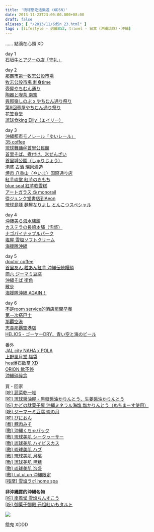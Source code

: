 ```yaml
---
title: '琉球戀吃活樂遊 (6D5N)'
date: 2013-11-23T23:00:00.000+08:00
draft: false
aliases: [ "/2013/11/6d5n_23.html" ]
tags : [lifestyle - 逃離852, travel - 日本（沖縄琉球）・沖縄]
---
```


...... 點滴在心頭 XD  
  
day 1  
[石垣牛とアグーの店「守礼」](https://hidie.net/okinawa1a/)  
  
day 2  
[那霸市第一牧志公設市場](https://hidie.net/okinawa2a/)  
[牧志公設市場 刺身time](https://hidie.net/okinawa2b/)  
[壺屋やちむん通り](https://hidie.net/okinawa2c/)  
[陶器と喫茶 南窯](https://hidie.net/okinawa2d/)  
[與那嶺しのぶ x やちむん通り祭り](https://hidie.net/okinawa2e/)  
[第9回壺屋やちむん通り祭り](https://hidie.net/okinawa2f/)  
[花笠食堂](https://hidie.net/okinawa2g/)  
[琉球食king Eilly（エイリー）](https://hidie.net/okinawa2h/)  
  
day 3  
[沖縄都市モノレール「ゆいレール」](https://hidie.net/okinawa3a/)  
[35 coffee](https://hidie.net/okinawa3b/)  
[琉球舞踊＠首里公民館](https://hidie.net/okinawa3c/)  
[首里そば、煮付け、氷ぜんざい](https://hidie.net/okinawa3d/)  
[首里城公園（しゅりじょう）](https://hidie.net/okinawa3e/)  
[泡盛 古酒 瑞泉酒造](https://hidie.net/okinawa3f/)  
[焼肉 八重山（やいま）国際通り店](https://hidie.net/okinawa3g/)  
[紅芋琉堂 紅芋のきもち](https://hidie.net/okinawa3h/)  
[blue seal 紅芋軟雪糕](https://hidie.net/okinawa3i/)  
[アートガラス @ monorail](https://hidie.net/okinawa3j/)  
[從ジュンク堂書店到Aeon](https://hidie.net/okinawa3k/)  
[琉球島豚 麺屋なりよし とんこつスペシャル](https://hidie.net/okinawa3l/)  
  
day 4  
[沖縄美ら海水族館](https://hidie.net/okinawa4a/)  
[カステラの長崎本舗（泡盛）](https://hidie.net/okinawa4b/)  
[ナゴパイナップルパーク](https://hidie.net/okinawa4c/)  
[塩屋 雪塩ソフトクリーム](https://hidie.net/okinawa4d/)  
[海援隊沖縄](https://hidie.net/okinawa4e/)  
  
day 5  
[doutor coffee](https://hidie.net/okinawa5a/)  
[首里あん 粒あん紅芋 沖縄伝統饅頭](https://hidie.net/okinawa5b/)  
[商六 ジーマミ豆腐](https://hidie.net/okinawa5c/)  
[沖縄そば 街角](https://hidie.net/okinawa5d/)  
[散步](https://hidie.net/okinawa5e/)  
[海援隊沖縄 AGAIN！](https://hidie.net/okinawa5f/)  
  
day 6  
[不是room service的酒店房間早餐](https://hidie.net/okinawa6a/)  
[第一次搭巴士](https://hidie.net/okinawa6b/)  
[那覇空港](https://hidie.net/okinawa6c/)  
[志貴那覇空港店](https://hidie.net/okinawa6d/)  
[HELIOS - ゴーヤーDRY、青い空と海のビール](https://hidie.net/okinawa6e/)  
  
番外  
[JAL city NAHA x POLA](https://hidie.net/okinawa1b/)  
[上野風月堂 福袋](https://hidie.net/okinawabag/)  
[hea爆石敢當 XD](https://hidie.net/okinawahea/)  
[ORION 飲不停](https://hidie.net/okinawaorion/)  
[沖縄碎碎念](https://hidie.net/okinawabook/)  
  
買・回家  
[\[吃\] 蔬菜乾一堆](https://hidie.net/okinawadriedveg/)  
[\[吃\] 琉球醤油屋 - 黒糖醤油かりんとう、生姜醤油かりんとう](https://hidie.net/ryukyushoyuya/)  
[\[吃\] かどの駄菓子屋 沖縄ミネラル海塩 塩かりんとう（ぬちまーす使用）](https://hidie.net/fujibambi/)  
[\[吃\] ジーマーミ豆腐 琉の月](https://hidie.net/okinawaptofu1/)  
[\[吃\] ぴにおん](https://hidie.net/okinawapork/)  
[\[煮\] 豚肉みそ](https://hidie.net/okinawapigmiso/)  
[\[敷\] 沖縄くちゃパック](https://hidie.net/okinawaclay/)  
[\[敷\] 琉球美肌 シークヮーサー](https://hidie.net/okimaskfruit/)  
[\[敷\] 琉球美肌 ハイビスカス](https://hidie.net/okimaskhana/)  
[\[敷\] 琉球美肌 ハブ](https://hidie.net/okimasksnake/)  
[\[敷\] 琉球美肌 月桃](https://hidie.net/okimaskmomo/)  
[\[敷\] 琉球美肌 黒糖](https://hidie.net/okimaskcane/)  
[\[敷\] 琉球美肌 泡盛](https://hidie.net/okimaskawamori/)  
[\[敷\] LuLuLun 沖縄限定](https://hidie.net/lululunokinawa/)  
[\[按摩\] 雪塩ラボ home spa](https://hidie.net/snowsalt/)

  
  
**非沖縄買的沖縄名物**  
[\[吃\] 南風堂 雪塩ちんすこう](http://www.hidie.net/2013/11/cookies_29.html)  
[\[吃\] 御菓子御殿 元祖紅いもタルト](http://www.hidie.net/2013/11/blog-post_6121.html)  
  

![](/images/okinawa6d5n.jpg)

餓鬼 XDDD
